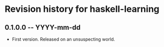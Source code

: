 # Revision history for haskell-learning

## 0.1.0.0 -- YYYY-mm-dd

* First version. Released on an unsuspecting world.

